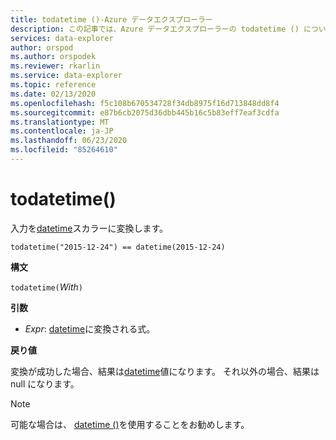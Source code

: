 ```yaml
---
title: todatetime ()-Azure データエクスプローラー
description: この記事では、Azure データエクスプローラーの todatetime () について説明します。
services: data-explorer
author: orspod
ms.author: orspodek
ms.reviewer: rkarlin
ms.service: data-explorer
ms.topic: reference
ms.date: 02/13/2020
ms.openlocfilehash: f5c108b670534728f34db8975f16d713848dd8f4
ms.sourcegitcommit: e87b6cb2075d36dbb445b16c5b83eff7eaf3cdfa
ms.translationtype: MT
ms.contentlocale: ja-JP
ms.lasthandoff: 06/23/2020
ms.locfileid: "85264610"
---
```

# <a name="todatetime"></a>todatetime()

入力を[datetime](./scalar-data-types/datetime.md)スカラーに変換します。

```kusto
todatetime("2015-12-24") == datetime(2015-12-24)
```

**構文**

`todatetime(`*With*`)`

**引数**

* *Expr*: [datetime](./scalar-data-types/datetime.md)に変換される式。

**戻り値**

変換が成功した場合、結果は[datetime](./scalar-data-types/datetime.md)値になります。
それ以外の場合、結果は null になります。
 
> [!NOTE]
> 可能な場合は、 [datetime ()](./scalar-data-types/datetime.md)を使用することをお勧めします。
